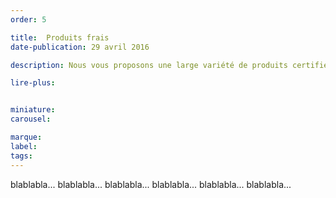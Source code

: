```yaml
---
order: 5

title:  Produits frais
date-publication: 29 avril 2016

description: Nous vous proposons une large variété de produits certifiés AB.

lire-plus:


miniature:
carousel: 

marque:
label: 
tags: 
---
```


<!--fin-excerpt-->
<!-- ******************************** -->
<!-- **** début contenu détaillé **** -->

blablabla...
blablabla...
blablabla...
blablabla...
blablabla...
blablabla...


<!-- **** fin contenu détaillé **** -->
<!-- ****************************** -->

